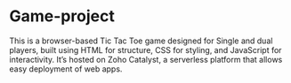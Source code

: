 # Game-project
This is a browser-based Tic Tac Toe game designed for Single and dual players, built using HTML for structure, CSS for styling, and JavaScript for interactivity. It’s hosted on Zoho Catalyst, a serverless platform that allows easy deployment of web apps.
